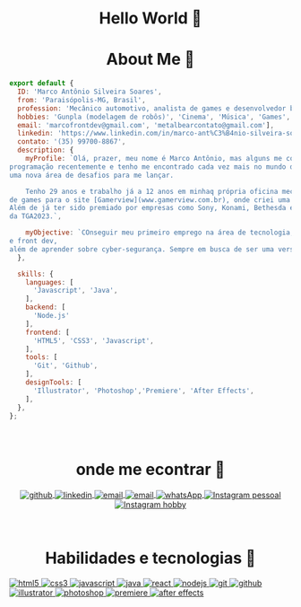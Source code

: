 <link rel="stylesheet" type="text/css" href="./style.css">

<h1 align="center">
  Hello World 🩻
</h1>

<h1 align="center">
  About Me 🐻
</h1>

```javascript
export default {
  ID: 'Marco Antônio Silveira Soares',
  from: 'Paraisópolis-MG, Brasil',
  profession: 'Mecânico automotivo, analista de games e desenvolvedor back-end com ambição de me tornar Full Stack!',
  hobbies: 'Gunpla (modelagem de robôs)', 'Cinema', 'Música', 'Games', 'livros e mangas',
  email: 'marcofrontdev@gmail.com', 'metalbearcontato@gmail.com'],
  linkedin: 'https://www.linkedin.com/in/marco-ant%C3%B4nio-silveira-soares-278333142/',
  contato: '(35) 99700-8867',
  description: {
    myProfile: `Olá, prazer, meu nome é Marco Antônio, mas alguns me conhecem como MetalBear ou Caco. Comecei a estudar
programação recentemente e tenho me encontrado cada vez mais no mundo dos códigos, procurando neste mundo da tecnologia
uma nova área de desafios para me lançar.

    Tenho 29 anos e trabalho já a 12 anos em minhaq própria oficina mecânica, além de trabalhar a 6 anos como analista
de games para o site [Gamerview](www.gamerview.com.br), onde criei uma série de artigos próprios para jogos de horror.
Além de já ter sido premiado por empresas como Sony, Konami, Bethesda e até mesmo ter minha nota de Starfield no telão
da TGA2023.`,

    myObjective: `COnseguir meu primeiro emprego na área de tecnologia, dominar amplamente as habilidades de back
e front dev,
além de aprender sobre cyber-segurança. Sempre em busca de ser uma versão melhor do que fui ontem.`,
  },

  skills: {
    languages: [
      'Javascript', 'Java',
    ],
    backend: [
      'Node.js'
    ],
    frontend: [
      'HTML5', 'CSS3', 'Javascript',
    ],
    tools: [
      'Git', 'Github',
    ],
    designTools: [
      'Illustrator', 'Photoshop','Premiere', 'After Effects',
    ],
  },
};
```

<br/>

<h1 align="center">
  onde me econtrar 🩻
</h1>

<section>
  <p
    align="center"
    class="redes"
  >
    <a
      href="https://github.com/metalbear1"
      target="_blank"
    >
      <img
        align="center"
        src="https://img.shields.io/badge/GitHub-100000?style=for-the-badge&logo=github&logoColor=white"
        alt="github"
      />
    </a>
    <a
      href="https://www.linkedin.com/in/marco-antônio-silveira-soares-278333142/" target="_blank"
    >
      <img
        align="center"
        src="https://img.shields.io/badge/LinkedIn-0077B5?style=for-the-badge&logo=linkedin&logoColor=white"
        alt="linkedin"
      />
    </a>
    <a
      href="mailto:marcofrontdev@gmail.com"
      target="_blank"
    >
      <img
        align="center"
        src="https://img.shields.io/badge/Gmail-D14836?style=for-the-badge&logo=gmail&logoColor=white"
        alt="email"
      />
    </a>
    <a
      href="mailto:metalbearcontato@hotmail.com"
      target="_blank"
    >
      <img
        align="center"
        src="https://img.shields.io/badge/Gmail-D14836?style=for-the-badge&logo=gmail&logoColor=white"
        alt="email"
      />
    </a>
    <a
      href="https://wa.me/35997008867"
      target="_blank"
    >
      <img
        align="center"
        src="https://img.shields.io/badge/WhatsApp-25D366?style=for-the-badge&logo=whatsapp&logoColor=white"
        alt="whatsApp"
      />
    </a>
    <a
      align="center"
      href="https://www.instagram.com/caco02/"
      target="_blank"
    >
    <img
      align="center"
      src="https://img.shields.io/badge/-Instagram-%23E4405F?style=for-the-badge&logo=instagram&logoColor=white" 
      alt="Instagram pessoal">
    </a>
    <a
      href="https://www.instagram.com/metalbear.13/"
      target="_blank"
      >
    <img 
      align="center"
      src="https://img.shields.io/badge/-Instagram-%23E4405F?style=for-the-badge&logo=instagram&logoColor=white" 
      alt="Instagram hobby">
    </a>
  </p>
</section>
<br/>

<h1 align="center">
  Habilidades e tecnologias 🩻
</h1>

<section align="center">
  <div class="tecnologias">
    <p align="left">
      <a href="https://www.w3.org/html/" target="_blank">
        <img
           src="https://img.shields.io/badge/HTML5-E34F26?style=for-the-badge&logo=html5&logoColor=white"
           alt="html5"
         />
      </a>
      <a href="https://www.w3schools.com/css/" target="_blank">
        <img
           src="https://img.shields.io/badge/CSS3-1572B6?style=for-the-badge&logo=css3&logoColor=white"
           alt="css3"
         />
      </a>
      <a href="https://developer.mozilla.org/en-US/docs/Web/JavaScript" target="_blank">
        <img
           src="https://img.shields.io/badge/JavaScript-323330?style=for-the-badge&logo=javascript&logoColor=F7DF1E"
           alt="javascript"
         />
      <a href="https://www.java.com/en/download/help/whatis_java.html" target="_blank">
        <img
           src="https://img.shields.io/badge/Java-000?style=for-the-badge&logo=java"
           alt="java"
         />
      </a>
      <a href="https://reactjs.org/" target="_blank">
        <img
           src="https://img.shields.io/badge/React-20232A?style=for-the-badge&logo=react&logoColor=61DAFB"
           alt="react"
         />
      </a>
      <a href="https://nodejs.org" target="_blank">
        <img
           src="https://img.shields.io/badge/Node.js-339933?style=for-the-badge&logo=nodedotjs&logoColor=white"
           alt="nodejs"
         />
      </a>
      <a href="https://git-scm.com/" target="_blank">
        <img
           src="https://img.shields.io/badge/GIT-E44C30?style=for-the-badge&logo=git&logoColor=white"
           alt="git"
         />
      </a>
      <a href="https://github.com/ANDREHORMAN1994" target="_blank">
        <img
           src="https://img.shields.io/badge/GitHub-100000?style=for-the-badge&logo=github&logoColor=white"
           alt="github"
         />
      </a>
      <a href="https://www.adobe.com/in/products/illustrator.html" target="_blank">
        <img
            src="https://img.shields.io/badge/Adobe%20Illustrator-FF9A00?style=for-the-badge&logo=adobe%20illustrator&logoColor=white"
            alt="illustrator"
         />
      </a>
      <a href="https://www.photoshop.com/en" target="_blank">
        <img
            src="https://img.shields.io/badge/Adobe%20Photoshop-31A8FF?style=for-the-badge&logo=Adobe%20Photoshop&logoColor=black"
            alt="photoshop"
         />
      </a>
      <a href="https://www.adobe.com/products/premiere.html" target="_blank">
        <img
            src="https://img.shields.io/badge/Adobe%20Premiere%20Pro-9999FF?style=for-the-badge&logo=Adobe%20Premiere%20Pro&logoColor=white"
            alt="premiere"
         />
      </a>
      <a href="https://www.adobe.com/products/aftereffects.html" target="_blank">
        <img
            src="https://img.shields.io/badge/Adobe%20after%20affects-CF96FD?style=for-the-badge&logo=Adobe%20after%20effects&logoColor=393665"
            alt="after effects"
         />
      </a>
    </p>
  </div>
</section>
<br/>

